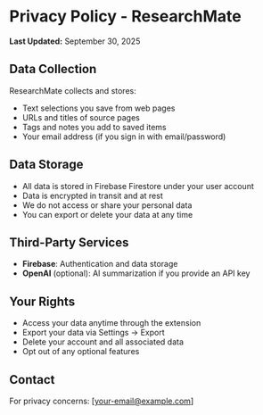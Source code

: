 # Privacy Policy - ResearchMate

**Last Updated:** September 30, 2025

## Data Collection

ResearchMate collects and stores:

- Text selections you save from web pages
- URLs and titles of source pages
- Tags and notes you add to saved items
- Your email address (if you sign in with email/password)

## Data Storage

- All data is stored in Firebase Firestore under your user account
- Data is encrypted in transit and at rest
- We do not access or share your personal data
- You can export or delete your data at any time

## Third-Party Services

- **Firebase**: Authentication and data storage
- **OpenAI** (optional): AI summarization if you provide an API key

## Your Rights

- Access your data anytime through the extension
- Export your data via Settings → Export
- Delete your account and all associated data
- Opt out of any optional features

## Contact

For privacy concerns: [your-email@example.com]
